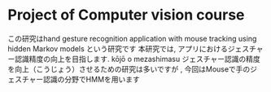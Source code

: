 # Project of Computer vision course
この研究はhand gesture recognition application with mouse tracking using hidden Markov models という研究です
本研究では, アプリにおけるジェスチャー認識精度の向上を目指します. kōjō o mezashimasu
ジェスチャー認識の精度を向上（こうじょう）させるための研究は多いですが , 今回はMouseで手のジェスチャー認識の分野でHMMを用います
